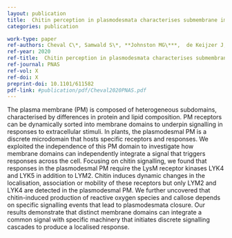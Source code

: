 ```yaml
---
layout: publication
title: 	Chitin perception in plasmodesmata characterises submembrane immune signalling specificity in plants
categories: publication

work-type: paper
ref-authors: Cheval C\*, Samwald S\*, **Johnston MG\***,  de Keijzer J, Breakspear A, Liu X, Bellandi A, Kadota Y, Zipfel C, Faulkner C \n \*These authors contributed equally to this work.
ref-year: 2020
ref-title: 	Chitin perception in plasmodesmata characterises submembrane immune signalling specificity in plants
ref-journal: PNAS
ref-vol: X
ref-doi: X
preprint-doi: 10.1101/611582
pdf-link: #publication/pdf/Cheval2020PNAS.pdf
---
```

The plasma membrane (PM) is composed of heterogeneous subdomains, characterised by differences in protein and lipid composition. PM receptors can be dynamically sorted into membrane domains to underpin signalling in responses to extracellular stimuli. In plants, the plasmodesmal PM is a discrete microdomain that hosts specific receptors and responses. We exploited the independence of this PM domain to investigate how membrane domains can independently integrate a signal that triggers responses across the cell. Focusing on chitin signalling, we found that responses in the plasmodesmal PM require the LysM receptor kinases LYK4 and LYK5 in addition to LYM2. Chitin induces dynamic changes in the localisation, association or mobility of these receptors but only LYM2 and LYK4 are detected in the plasmodesmal PM. We further uncovered that chitin-induced production of reactive oxygen species and callose depends on specific signalling events that lead to plasmodesmata closure. Our results demonstrate that distinct membrane domains can integrate a common signal with specific machinery that initiates discrete signalling cascades to produce a localised response.
